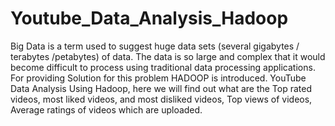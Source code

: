 # Youtube_Data_Analysis_Hadoop

Big Data is a term used to suggest huge data sets (several gigabytes / terabytes /petabytes) of data. The data is so large and complex that it would become difficult to process using traditional data processing applications. For providing Solution for this problem HADOOP is introduced. YouTube Data Analysis Using Hadoop, here we will find out what are the Top rated videos, most liked videos, and most disliked videos, Top views of videos, Average ratings of videos which are uploaded.
